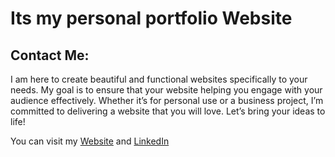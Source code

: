 # Its my personal portfolio Website
## Contact Me:
I am here to create beautiful and functional websites specifically to your needs. My goal is to ensure that your website  helping you engage with your audience effectively. Whether it’s for personal use or a business project, I’m committed to delivering a website that you will love. Let’s bring your ideas to life!

You can visit my [Website](https://abdullah-shaikh-6601.vercel.app/) and [LinkedIn](https://www.linkedin.com/in/abdullah-shaikh-29699b302/)
